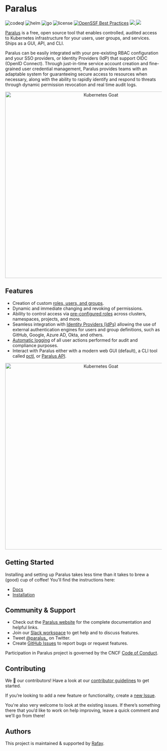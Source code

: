 # Paralus

![codeql](https://github.com/paralus/paralus/actions/workflows/codeql.yml/badge.svg)
![helm](https://img.shields.io/github/v/tag/paralus/helm-charts?label=Helm%20Chart%20Version&logo=helm&color=%230F1689&logoColor=%23f0f0f0)
![go](https://img.shields.io/github/go-mod/go-version/paralus/paralus?color=%2300ADD8&logo=go&logoColor=%2300ADD8)
![license](https://img.shields.io/github/license/paralus/paralus?color=%23D22128&label=License&logo=apache&logoColor=%23D22128)
[![OpenSSF Best Practices](https://bestpractices.coreinfrastructure.org/projects/6823/badge)](https://bestpractices.coreinfrastructure.org/projects/6823)
<a href="https://join.slack.com/t/paralus/shared_invite/zt-1a9x6y729-ySmAq~I3tjclEG7nDoXB0A" target="_blank">
<img src="https://img.shields.io/badge/Community-%20Slack-blue.svg?logo=slack&&logoColor=%23FFA500&color=%23FFA500" />
</a>
<a href="https://twitter.com/paralus_" target="_blank">
<img src="https://img.shields.io/badge/Twitter-%20Follow-blue.svg?logo=slack&&logoColor=%231DA1F2&color=%231DA1F2" />
</a>

[Paralus](https://paralus.io) is a free, open source tool that enables controlled, audited access to Kubernetes infrastructure for your users, user groups, and services. Ships as a GUI, API, and CLI.

Paralus can be easily integrated with your pre-existing RBAC configuration and your SSO providers, or Identity Providers (IdP) that support OIDC (OpenID Connect). Through just-in-time service account creation and fine-grained user credential management, Paralus provides teams with an adaptable system for guaranteeing secure access to resources when necessary, along with the ability to rapidly identify and respond to threats through dynamic permission revocation and real time audit logs.

<p align="center">
  <a href="https://paralus.io">
    <img alt="Kubernetes Goat" src="https://www.paralus.io/img/hero.svg" width="600" />
  </a>
</p>

## Features

- Creation of custom [roles, users, and groups](https://www.paralus.io/docs/usage/roles).
- Dynamic and immediate changing and revoking of permissions.
- Ability to control access via [pre-configured roles](https://www.paralus.io/docs/usage/) across clusters, namespaces, projects, and more.
- Seamless integration with [Identity Providers (IdPs)](https://www.paralus.io/docs/single-sign-on/) allowing the use of external authentication engines for users and group definitions, such as GitHub, Google, Azure AD, Okta, and others.
- [Automatic logging](https://www.paralus.io/docs/usage/audit-logs) of all user actions performed for audit and compliance purposes.
- Interact with Paralus either with a modern web GUI (default), a CLI tool called [pctl](https://www.paralus.io/docs/usage/cli), or [Paralus API](https://www.paralus.io/docs/references/api-reference).
  
<p align="center">
  <a href="https://paralus.io">
    <img alt="Kubernetes Goat" src="https://raw.githubusercontent.com/paralus/paralus/main/paralus.gif" width="600" />
  </a>
</p>

## Getting Started

Installing and setting up Paralus takes less time than it takes to brew a (good) cup of coffee! You'll find the instructions here:

- [Docs](https://www.paralus.io/docs)
- [Installation](https://www.paralus.io/docs/installation)

## Community & Support

- Check out the [Paralus website](https://paralus.io/docs) for the complete documentation and helpful links.
- Join our [Slack workspace](https://join.slack.com/t/paralus/shared_invite/zt-1a9x6y729-ySmAq~I3tjclEG7nDoXB0A) to get help and to discuss features.
- Tweet [@paralus_](https://twitter.com/paralus_/) on Twitter.
- Create [GitHub Issues](https://github.com/paralus/paralus/issues) to report bugs or request features.

Participation in Paralus project is governed by the CNCF [Code of Conduct](/paralus/CODE_OF_CONDUCT.md).

## Contributing

We 💖 our contributors! Have a look at our [contributor guidelines](https://github.com/paralus/paralus/blob/main/CONTRIBUTING.md) to get started.

If you’re looking to add a new feature or functionality, create a [new Issue](https://github.com/paralus/paralus/issues).

You're also very welcome to look at the existing issues. If there’s something there that you’d like to work on help improving, leave a quick comment and we'll go from there!

## Authors

This project is maintained & supported by [Rafay](https://rafay.co).

